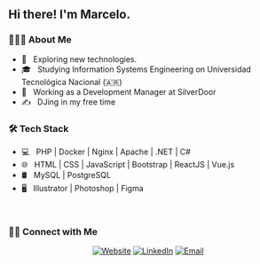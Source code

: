 
<h2> Hi there! I'm Marcelo.</h2>

<h3> 👨🏻‍💻 About Me </h3>

- 🤔 &nbsp; Exploring new technologies.
- 🎓 &nbsp; Studying Information Systems Engineering on Universidad Tecnológica Nacional (🇦🇷)
- 💼 &nbsp; Working as a Development Manager at SilverDoor
- ✍️ &nbsp; DJing in my free time

<h3>🛠 Tech Stack</h3>

- 💻 &nbsp; PHP | Docker | Nginx | Apache | .NET | C#
- 🌐 &nbsp; HTML | CSS | JavaScript | Bootstrap | ReactJS | Vue.js
- 🛢 &nbsp; MySQL | PostgreSQL
- 🖥 &nbsp; Illustrator | Photoshop | Figma

<br/>

<h3> 🤝🏻 Connect with Me </h3>

<p align="center">
<a href="http://rajnansky.com" target="_blank"><img alt="Website" src="https://img.shields.io/badge/rajnansky.com-blue?style=flat-square&logo=web"></a>
<a href="https://www.linkedin.com/in/mrajnansky"><img alt="LinkedIn" src="https://img.shields.io/badge/LinkedIn-Marcelo%20Rajñansky-blue?style=flat-square&logo=linkedin"></a>
<a href="mailto:yo@rajnansky.com"><img alt="Email" src="https://img.shields.io/badge/Email-yo@rajnansky.com-blue?style=flat-square&logo=gmail"></a>
</p>

